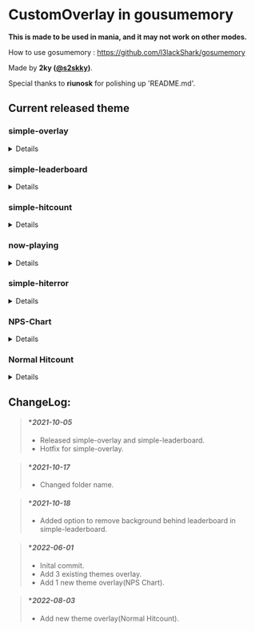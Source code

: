 # CustomOverlay in gousumemory
**This is made to be used in mania, and it may not work on other modes.**

How to use gosumemory : https://github.com/l3lackShark/gosumemory

Made by **2ky ([@s2skky](https://twitter.com/s2skky))**.

Special thanks to **riunosk** for polishing up 'README.md'.

## Current released theme

### simple-overlay
<details><summary>Details</summary>
  
  #### normal mode : 
  
>  - Customizable Colors and Contents.
>  - OBS Size : FHD->520x240,  QHD -> 700x330
>  
>  ![ezgif com-gif-maker](https://user-images.githubusercontent.com/62880311/136022486-44d7bde7-0683-42fe-a5db-ef5804919994.gif)
>
>  
  #### simple mode : 
  
>  - Non-customizable
>  - OBS Size : FHD->280x280,  QHD -> 375x375
>
>![ezgif com-gif-maker (1)](https://user-images.githubusercontent.com/62880311/136022501-cccd83a6-82f3-4bb8-91e1-459e28327c70.gif)
>
</details>
  
### simple-leaderboard
<details><summary>Details</summary>
  
  #### Screenshot:
  
> - OBS size : FHD->280x1080,  QHD->360x1440
> 
> ![ezgif com-gif-maker (2)](https://user-images.githubusercontent.com/62880311/136027869-3c7f2a62-c73f-446e-963f-0e7034ae5ae8.gif)

  #### Features : 
> - It predicts your score in real-time and shows your real-time ranking.
> - When the beatmap does not have global leaderboards, local scores will be shown automatically.
> - To use this overlay you should be osu! APIv1 key and osu! UID.
> - API Links : https://old.ppy.sh/p/api or http://osu.ppy.sh/p/api 
  
  #### Unsupported :
> - ScoreV2 mod and unsubmitted/deleted maps.
> - Some maps may not work for unknown reasons.
  
  #### Special Thanks :
> - **B-Force (inteliser)** : for helping me to make "simple_leaderboard"
</details>

### simple-hitcount
<details><summary>Details</summary>
  
  #### Screenshot : 
> - OBS Size : 220x290
>
>  ![Animation](https://user-images.githubusercontent.com/62880311/171421519-adb2f980-c034-44a4-9918-c2236aaf980e.gif)
>
</details>

### now-playing
<details><summary>Details</summary>
  
  #### Screenshot : 
> - OBS Size : 540x200
>
> ![capture](https://user-images.githubusercontent.com/62880311/171421414-e76b96d4-1012-4996-b53b-06c4a8f0d1d5.png)
>
</details>

### simple-hiterror
<details><summary>Details</summary>
  
  #### Screenshot : 
>
>  ![Animation2](https://user-images.githubusercontent.com/62880311/171418407-3376073b-492a-4a69-99df-40cb530ea156.gif)
>
  #### Reference
>  - Calculating Tick : [TryZCustomOverlay](https://github.com/FukutoTojido/TryZCustomOverlay) (made by FukutoTojido)
</details>

### NPS-Chart
<details><summary>Details</summary>
  
  #### Screenshot : 
> - OBS Size : 400x360
>
>  ![Animation](https://user-images.githubusercontent.com/62880311/171416076-b92766ee-d9d8-4262-9fd7-d8168054a8bd.gif)
>
  #### Caution :
>  - ScoreV2 mode is recognized as a note when pressing and releasing LN.
</details>

### Normal Hitcount
<details><summary>Details</summary>
  
  #### Screenshot : 
> - OBS Size : 230x400
>
>  ![image](https://user-images.githubusercontent.com/62880311/182515903-793ff7e5-a838-4548-8a27-b976c753dbb9.png)
>
</details>

## ChangeLog:

> #### **2021-10-05*
> - Released simple-overlay and simple-leaderboard. 
> - Hotfix for simple-overlay.

> #### **2021-10-17*
> - Changed folder name.

> #### **2021-10-18*
> - Added option to remove background behind leaderboard in simple-leaderboard.

> #### **2022-06-01*
> - Inital commit.
> - Add 3 existing themes overlay.
> - Add 1 new theme overlay(NPS Chart).

> #### **2022-08-03*
> - Add new theme overlay(Normal Hitcount).
